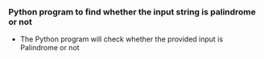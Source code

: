 ### Python program to find whether the input string is palindrome or not
- The Python program will check whether the provided input is Palindrome or not
